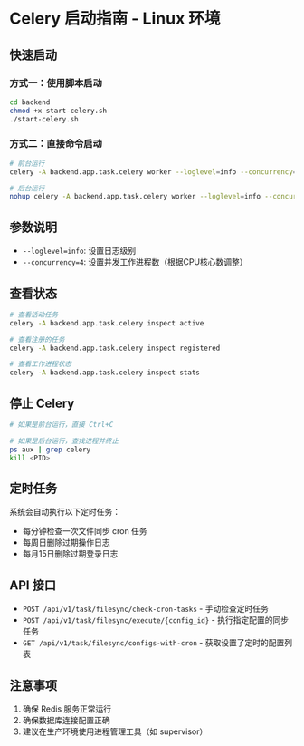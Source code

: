 # Celery 启动指南 - Linux 环境

## 快速启动

### 方式一：使用脚本启动
```bash
cd backend
chmod +x start-celery.sh
./start-celery.sh
```

### 方式二：直接命令启动
```bash
# 前台运行
celery -A backend.app.task.celery worker --loglevel=info --concurrency=4

# 后台运行
nohup celery -A backend.app.task.celery worker --loglevel=info --concurrency=4 > celery.log 2>&1 &
```

## 参数说明

- `--loglevel=info`: 设置日志级别
- `--concurrency=4`: 设置并发工作进程数（根据CPU核心数调整）

## 查看状态

```bash
# 查看活动任务
celery -A backend.app.task.celery inspect active

# 查看注册的任务
celery -A backend.app.task.celery inspect registered

# 查看工作进程状态
celery -A backend.app.task.celery inspect stats
```

## 停止 Celery

```bash
# 如果是前台运行，直接 Ctrl+C

# 如果是后台运行，查找进程并终止
ps aux | grep celery
kill <PID>
```

## 定时任务

系统会自动执行以下定时任务：
- 每分钟检查一次文件同步 cron 任务
- 每周日删除过期操作日志
- 每月15日删除过期登录日志

## API 接口

- `POST /api/v1/task/filesync/check-cron-tasks` - 手动检查定时任务
- `POST /api/v1/task/filesync/execute/{config_id}` - 执行指定配置的同步任务
- `GET /api/v1/task/filesync/configs-with-cron` - 获取设置了定时的配置列表

## 注意事项

1. 确保 Redis 服务正常运行
2. 确保数据库连接配置正确
3. 建议在生产环境使用进程管理工具（如 supervisor） 